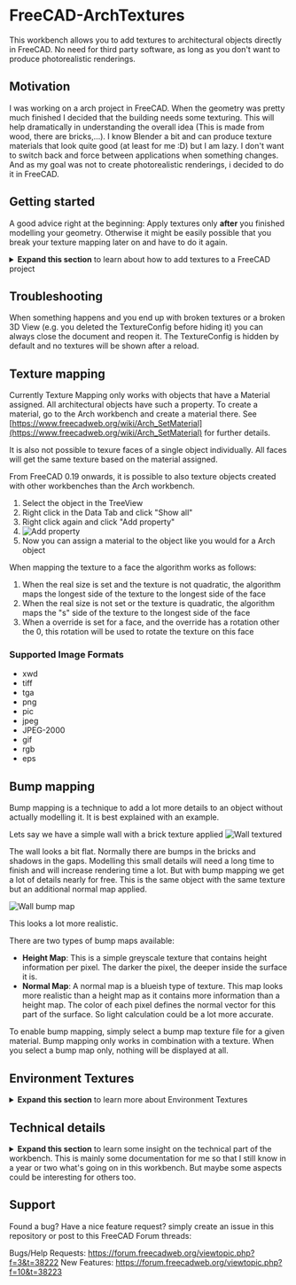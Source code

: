 # FreeCAD-ArchTextures

This workbench allows you to add textures to architectural objects directly in FreeCAD. No need for third party software, as long as you don't want to produce photorealistic renderings.

## Motivation
I was working on a arch project in FreeCAD. When the geometry was pretty much finished I decided that the building needs some texturing. This will help dramatically in understanding the overall idea (This is made from wood, there are bricks,...). I know Blender a bit and can produce texture materials that look quite good (at least for me :D) but I am lazy. I don't want to switch back and force between applications when something changes. And as my goal was not to create photorealistic renderings, i decided to do it in FreeCAD.

## Getting started

A good advice right at the beginning: Apply textures only **after** you finished modelling your geometry. Otherwise it might be easily possible that you break your texture mapping later on and have to do it again.

<details>
    <summary><b>Expand this section</b> to learn about how to add textures to a FreeCAD project</summary>
This section gives you a step by step instruction on how to add textures to a FreeCAD project. It will guide you through the process of texturing a small building. We start here

![Untextured](./Resources/Documentation/untextured.png)

and should finally end up here

![Textured](./Resources/Documentation/textured.png)

**The workbench works with FreeCAD 0.18 Python 3 and Python 2 builds. It might also work with older versions but is not tested so far**

1. At first download and open the "House.FCStd" file located under "Resources/Documentation" in the repository. Or start with whatever arch project you want. Now you should see this building in the 3D View

![Untextured](./Resources/Documentation/untextured.png)

2. Next switch to the Arch Texture Workbench and click the "Create TextureConfig" icon

![workbench selection](./Resources/Documentation/intro_workbench_selection.png)

3. Now the object should be visible in the TreeView. TextureConfigs are hidden by default when we create them and when the document loads. This is done to prevent excessive loading times on startup.

![texture config](./Resources/Documentation/intro_texture_config.png)

4. Now lets start texturing. Double click the TextureConfig object to display the task panel to set up some textures. After clicking the "Add Material" button, you should see something like this

![task panel](./Resources/Documentation/intro_task_panel.png)

5. Select ```MatBricks``` in the Material Combo Box and click the "..." button next to the "Texture" input field. Select a brick texture from your file system (I used textures from https://www.textures.com/). After you click "OK" nothing will happen because the TextureConfig is still hidden.

6. Select the TextureConfig in the Tree View and hit the "Space" key. This will add the texture in our config to all objects with the "MatBricks" materials. When hiding the TextureConfig again, the textures will be removed from the 3D View. When the textures are visible you should see something like this

![unscaled bricks](./Resources/Documentation/intro_bricks_unscaled.png)

But wait! This does not really look like a brick wall at all. The texture is stretched pretty badly. But this is easy to fix.

7. Double click the TextureConfig again and add the real size of the texture. The bricks texture I used is about 1200x1200 mm in size. If the size of the texture is not given, simply google the size of a single brick and multiply it with the number of bricks in your texture.

![real size](./Resources/Documentation/intro_real_size.png)

8. Click "OK" and check the 3D View again. Now it looks much more like a real brick wall.

![scaled bricks](./Resources/Documentation/intro_bricks_scaled.png)

9. Repeat the above steps for all other materials and you should end up with something like this

![Textured](./Resources/Documentation/textured.png)

10. Most of the textures look good. But it might be, that the roof does not look like expected. The texture should be mapped so that the lines run horizontally but they run oblique across the faces.

![Oblique](./Resources/Documentation/oblique_roof.png)

But this is pretty easy to fix. Select the TextureConfig in the TreeView and click the "Configure Faces" button.

![Configure Faces Command](./Resources/Documentation/configure_faces_command.png)

Now enter the angle in degrees you want to rotate a certain face. Positive values rotate the texture clockwise and negative values counter clockwise. For our roof a rotation of 55 degrees for the front and back faces and -55 degrees for the side faces should work pretty well. Now select the faces you want to set the rotation for and click "Apply". The rotation is applied immediately. You have to unselect the faces to see the rotated texture.

![Configure Faces Command](./Resources/Documentation/straight_roof.png)
</details>

## Troubleshooting

When something happens and you end up with broken textures or a broken 3D View (e.g. you deleted the TextureConfig before hiding it) you can always close the document and reopen it. The TextureConfig is hidden by default and no textures will be shown after a reload.

## Texture mapping

Currently Texture Mapping only works with objects that have a Material assigned. All architectural objects have such a property. To create a material, go to the Arch workbench and create a material there. See [https://www.freecadweb.org/wiki/Arch_SetMaterial](https://www.freecadweb.org/wiki/Arch_SetMaterial) for further details.

It is also not possible to texure faces of a single object individually. All faces will get the same texture based on the material assigned.

From FreeCAD 0.19 onwards, it is possible to also texture objects created with other workbenches than the Arch
workbench.
 1. Select the object in the TreeView
 2. Right click in the Data Tab and click "Show all"
 3. Right click again and click "Add property"
 4. ![Add property](./Resources/Documentation/add_property.png)
 5. Now you can assign a material to the object like you would for a Arch object

When mapping the texture to a face the algorithm works as follows:

 1. When the real size is set and the texture is not quadratic, the algorithm maps the longest side of the texture to the longest side of the face
 2. When the real size is not set or the texture is quadratic, the algorithm maps the "s" side of the texture to the longest side of the face
 3. When a override is set for a face, and the override has a rotation other the 0, this rotation will be used to rotate the texture on this face

### Supported Image Formats
- xwd
- tiff
- tga
- png
- pic
- jpeg
- JPEG-2000
- gif
- rgb
- eps

## Bump mapping

Bump mapping is a technique to add a lot more details to an object without actually modelling it. It is best explained with an example.

Lets say we have a simple wall with a brick texture applied
![Wall textured](./Resources/Documentation/bricks_textured.png)

The wall looks a bit flat. Normally there are bumps in the bricks and shadows in the gaps. Modelling this small details will need a long time to finish and will increase rendering time a lot.
But with bump mapping we get a lot of details nearly for free. This is the same object with the same texture but an additional normal map applied.

![Wall bump map](./Resources/Documentation/bricks_normal_map.png)

This looks a lot more realistic.

There are two types of bump maps available:
 - **Height Map**: This is a simple greyscale texture that contains height information per pixel. The darker the pixel, the deeper inside the surface it is.
 - **Normal Map**: A normal map is a blueish type of texture. This map looks more realistic than a height map as it contains more information than a height map. The color of each pixel defines the normal vector for this part of the surface. So light calculation could be a lot more accurate.

 To enable bump mapping, simply select a bump map texture file for a given material. Bump mapping only works in combination with a texture. When you select a bump map only, nothing will be displayed at all.

## Environment Textures
<details>
    <summary><b>Expand this section</b> to learn more about Environment Textures</summary>
When you have done some texturing and want to show off your work, the simplest way would be to create a screenshot inside freecad. You position your camera perfectly and take a shot.

![No Environment](./Resources/Documentation/textured_no_environment.png)

Not that exiting. The default background migt work when building a cloud-castle ;). But for buildings on earth some natural background would be way better. Then environment config exactly does this.

With the right config you can enhance your screenshots a lot and get something like this:

![With Environment](./Resources/Documentation/textured_environment.png)

To create a new `EnvironmentConfig` you click the "Create EnvironmentConfig" command.

To create a new EnvironmentConfig you click the "Create EnvironmentConfig" command.

![Create EnvironmentConfig](./Resources/Icons/CreateEnvironmentConfig.svg)

This will create a new EnvironmentConfig object in the TreeView with some default settings applied. You can show and hide a EnvironmentConfig object like other objects in FreeCAD.

You might notice, that event though the object is visible, nothing is shown in the 3D view. This is because no textures are configured yet. Only when a texture is configured for a given part of the environment, this part will be displayed.

![Settings](./Resources/Documentation/Environment_Config.png)

To understand the geometry properties a bit better take a look at this picture

![Environemnt_Overview](./Resources/Documentation/Panorama_Geometry_Overview.png)

The green line is the geometry that displays the panorama image, as seen from top view.

When ```PanoramaType``` is set to ```Thirds``` the full image will be distributed evenly across the three planes. 

When ```PanoramaType``` is set to ```360``` you can imagine the full image to be mapped to the blue circle. And only the part that maps to the green planes is displayed. So when you rotate the environment config the visible panorama also changes. The beginning of the image is considered "North" and is always fixed to the positive Y axis.

### Ground Image
This is the image that should be displayed on the ground plane. This should be a quadratic image as the ground plane is also quadratic. The size of the ground plane is calculated according to the radius and length properties.

### Panorama Image
This image is displayed on the green line in the above picture. You can define the length and height of this plane with the properties of the same name.

### Sky Image
This is the image that is displayed above the panorama image as the sky. The length is the same as for the panorama Image. The height is calculated according to the sky overlap, radius and length properties.

### Panorama Type
The type of panorama image used.
 - ```Thirds```: The full image will be distributed evenly across the three planes
 - ```360```: The image will be treated as 360 degrees panorama

See the introduction for more details.

### Length
Defines the Length of the plane that shows the panorama image. The plane consists of three evenly sized faces.

### Height
Defines the height of the plane that shows the panorama image.

### Radius
This is the radius of the blue circle in the picture above. Basically this defines the distance from the origin to the panorama image plane.

### Sky Overlap
The Sky plane is positioned similar to the panorama plane. It is offset from the panorama plane by 1 meter (The blue circle will have Radius + 1m) and continues above the panorama plane in a 45 degree angle to the origin.

This property defines the distance, the sky plane should run down behind the panorama plane. This is especially useful when you have a panorama with transparency where the sky should be. Then your sky is visible where the panorama is transparent.

### Rotation
The image above displays the default placement of the environment textures. The rotation can be used to rotate the whole environment around the Z axis. You can use this to orient the environment to face your camera.

### ZOffset
This property can be used to move the environment up and down the Z-Axis. This is useful to have the ground plane displayed below your geometry.
By default this property is set to -1mm so that it is below all geometry on the origin plane.

</details>

## Technical details
<details>
    <summary>
    <b>Expand this section</b> to learn some insight on the technical part of the workbench. This is mainly some documentation for me so that I still know in a year or two what's going on in this workbench. But maybe some aspects could be interesting for others too.
    </summary>

First, it is relative easy to add textures to objects in FreeCAD. Found this forum thread (https://forum.freecadweb.org/viewtopic.php?f=38&t=7216) that shows, adding a texture is only 3 lines of code. But mapping textures right on to an object involves a bit more code.

### General steps to map textures
1. Create a SoTexture2 object and set the ```filename``` to a image file
3. Create a SoTextureCoordinate2 object and set the points array to map the vertex coordinates of the geometry
4. Add both to the rootNode of your object and the texture should show up

### TextureConfig
The texture config holds all the information about materials and the textures to apply to them. When displayed the textures will be added to the objects, when hidden the textures are removed.

### TextureManager
The texture manager does the heavy lifting. It keeps track of all textures and the textured objects and can add/remove textures to/from objects.

When texturing objects the texture manager looks for arch objects with a material assigned. When the material is found in the texture config it will use the settings to texture the object.

The texturing process is as follows:
1. We get the RootNode of the object
2. We search for the Coordinate3 node in the RootNode. This node contains a list of all vertices our object consists.
3. We search for the SoBrepFaceSet in the RootNode. This is the object that contains the face information
    - This object has a list of vertex indices that map to the vertices in the Coordinate3 object
    - It also has a list of faces. This describe the number of triangles that form a face of the object.
    - It also contains a textureCoordinate field that works like the coordinate indices but for textures. **This should normally be the same as the coord index field or it should be empty** But FreeCAD sets it to -1. So we have to override it with the coordIndex field to get correct textures.
4. Based on the FaceSet and the Coordinate3 object we calculate the vertices that make up each face.
    - We group the vertex indices by triangles. Each triangle is separated by a ```-1```.
    - Then we use the partIndex field to get the number of triangles per face and build the face list from this information
5. When we have the faces of our object we need to calculate the texture coordinates for this face. See ```Calculating texture coordinates``` for further details.
6. When we have all the information we need, we simply add the required nodes to the scene graph and the textures show up.

### Calculating texture coordinates
This is the trickiest part in the process. The basic idea is pretty simple:

1. Move each face to the origin
2. Rotate each face that is maps the XZ plane
3. Move each face so that it is in the positive X and Z quadrant
4. Calculate the bounding box for the face
5. Map the image to match the bounding box

#### 1. Move each face to the origin
This is pretty straight forward. As we know the first three vertices of our face always form a triangle, we use the first one as our offset and subtract it from each vertex in the face. So the first vertex matches the origin and the others, moved by the same amount, still form our original face

#### 2. Rotate each faceso it maps the XZ plane
This was pretty tricky to figure out (At least for me as I'm not a specialist in Matrix transformations and so on).

The general idea behind it is:
1. Calculate the local coordinate system for our face
2. Create a matrix that transforms our local coordinate system to the global one
3. Multiply each vertex with the matrix

Calculate the local coordinate system:
 - We make use of the fact, that the first three vertices for a triangle. This triangle is our local coordinate system.
 - The Y-Axis maps to the triangles normal vector. This ensures, that the normal will face the Front plane later on as this is also the Y axis in the global coordinate system.
 - The X-Axis is the shortest line starting from the first vector. This ensures that we don't use the diagonal of the triangle as our axis. Else the face would be twisted in the front plane.
 - The Z-Axis is simply the cross product of the other two axis

Calculate the matrix:
 - First we normalize our local coordinate system. Otherwise we would scale our face when mapping it to the front plane
 - Then the rotation matrix is simply a dot product of the normalized local axis and the global axis
```python
FreeCAD.Matrix(normalizedX.dot(globalX), normalizedX.dot(globalY), normalizedX.dot(globalZ), 0,
    normalizedY.dot(globalX), normalizedY.dot(globalY), normalizedY.dot(globalZ), 0,
    normalizedZ.dot(globalX), normalizedZ.dot(globalY), normalizedZ.dot(globalZ), 0,
    0, 0, 0, 1)
```

#### 3. Move each face so that it is in the positive X and Z quadrant
Now we can end up with faces that have vertices with a negative Z or X value. We want them all to be positive so that we can use this information later on and simply use our bounding box to calculate the texture coordinates.

To do so we check the Minimum X and minimum Z values of our face. If one is less than 0 we transform all vertices in the face by this amount in the positive direction. Now the smallest values will be 0 and everything else should be in the positive axis.

#### 4. Calculate the bounding box for the face
Now that everything is in the positive XZ plane we can simply use the smallest XYZ and biggest XYZ values to form our bounding box.

#### 5. Map the image to match the bounding box
Basically the image should map our bounding box. That means the lower left corner of the image maps to the lower left corner of our bounding box (XMin, YMin, ZMin) and the upper right corner of the image maps to the upper right corner of our bounding box (XMax, YMax, ZMax).

When the user sets the ```realSize``` property of the texture config, we use this informatoins to calculate a scale for the image first. Lets say the face is 2x2 meters in size. And the image has a real size of 1x1 meters. Than we have to repeat the texture 2 times in each direction to get it scaled right.

After we know how big the image should be we simply calculate each vertex coordinate relative to the bounding box. Lets say we have a vertex in the middle of our image. It should map to the 0.5/0.5 coordinates of the image.

</details>

## Support
Found a bug? Have a nice feature request? simply create an issue in this repository or post to this FreeCAD Forum threads:

Bugs/Help Requests: https://forum.freecadweb.org/viewtopic.php?f=3&t=38222
New Features: https://forum.freecadweb.org/viewtopic.php?f=10&t=38223
